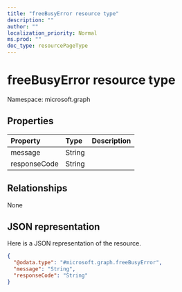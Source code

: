 ```yaml
---
title: "freeBusyError resource type"
description: ""
author: ""
localization_priority: Normal
ms.prod: ""
doc_type: resourcePageType
---
```


# freeBusyError resource type


Namespace: microsoft.graph



## Properties
|Property|Type|Description|
|:---|:---|:---|
|message|String||
|responseCode|String||

## Relationships
None

## JSON representation
Here is a JSON representation of the resource.
<!-- {
  "blockType": "resource",
  "@odata.type": "microsoft.graph.freeBusyError"
}
-->
``` json
{
  "@odata.type": "#microsoft.graph.freeBusyError",
  "message": "String",
  "responseCode": "String"
}
```

